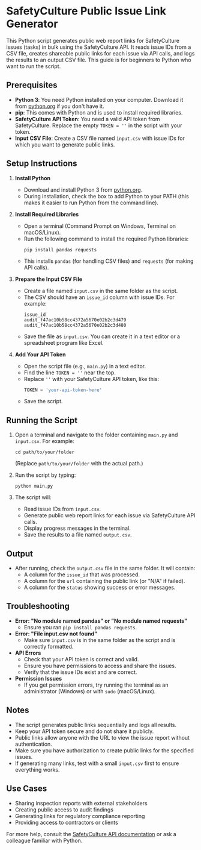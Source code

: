 # SafetyCulture Public Issue Link Generator

This Python script generates public web report links for SafetyCulture issues (tasks) in bulk using the SafetyCulture API. It reads issue IDs from a CSV file, creates shareable public links for each issue via API calls, and logs the results to an output CSV file. This guide is for beginners to Python who want to run the script.

## Prerequisites
- **Python 3**: You need Python installed on your computer. Download it from [python.org](https://www.python.org/downloads/) if you don't have it.
- **pip**: This comes with Python and is used to install required libraries.
- **SafetyCulture API Token**: You need a valid API token from SafetyCulture. Replace the empty `TOKEN = ''` in the script with your token.
- **Input CSV File**: Create a CSV file named `input.csv` with issue IDs for which you want to generate public links.

## Setup Instructions

1. **Install Python**
   - Download and install Python 3 from [python.org](https://www.python.org/downloads/).
   - During installation, check the box to add Python to your PATH (this makes it easier to run Python from the command line).

2. **Install Required Libraries**
   - Open a terminal (Command Prompt on Windows, Terminal on macOS/Linux).
   - Run the following command to install the required Python libraries:
     ```
     pip install pandas requests
     ```
   - This installs `pandas` (for handling CSV files) and `requests` (for making API calls).

3. **Prepare the Input CSV File**
   - Create a file named `input.csv` in the same folder as the script.
   - The CSV should have an `issue_id` column with issue IDs. For example:
     ```
     issue_id
     audit_f47ac10b58cc4372a5670e02b2c3d479
     audit_f47ac10b58cc4372a5670e02b2c3d480
     ```
   - Save the file as `input.csv`. You can create it in a text editor or a spreadsheet program like Excel.

4. **Add Your API Token**
   - Open the script file (e.g., `main.py`) in a text editor.
   - Find the line `TOKEN = ''` near the top.
   - Replace `''` with your SafetyCulture API token, like this:
     ```python
     TOKEN = 'your-api-token-here'
     ```
   - Save the script.

## Running the Script
1. Open a terminal and navigate to the folder containing `main.py` and `input.csv`. For example:
   ```
   cd path/to/your/folder
   ```
   (Replace `path/to/your/folder` with the actual path.)

2. Run the script by typing:
   ```
   python main.py
   ```

3. The script will:
   - Read issue IDs from `input.csv`.
   - Generate public web report links for each issue via SafetyCulture API calls.
   - Display progress messages in the terminal.
   - Save the results to a file named `output.csv`.

## Output
- After running, check the `output.csv` file in the same folder. It will contain:
  - A column for the `issue_id` that was processed.
  - A column for the `url` containing the public link (or "N/A" if failed).
  - A column for the `status` showing success or error messages.

## Troubleshooting
- **Error: "No module named pandas" or "No module named requests"**
  - Ensure you ran `pip install pandas requests`.
- **Error: "File input.csv not found"**
  - Make sure `input.csv` is in the same folder as the script and is correctly formatted.
- **API Errors**
  - Check that your API token is correct and valid.
  - Ensure you have permissions to access and share the issues.
  - Verify that the issue IDs exist and are correct.
- **Permission Issues**
  - If you get permission errors, try running the terminal as an administrator (Windows) or with `sudo` (macOS/Linux).

## Notes
- The script generates public links sequentially and logs all results.
- Keep your API token secure and do not share it publicly.
- Public links allow anyone with the URL to view the issue report without authentication.
- Make sure you have authorization to create public links for the specified issues.
- If generating many links, test with a small `input.csv` first to ensure everything works.

## Use Cases
- Sharing inspection reports with external stakeholders
- Creating public access to audit findings
- Generating links for regulatory compliance reporting
- Providing access to contractors or clients

For more help, consult the [SafetyCulture API documentation](https://developer.safetyculture.com/reference/tasksservice_createsharedlink) or ask a colleague familiar with Python.